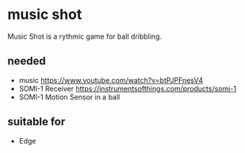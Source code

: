 # music shot
Music Shot is a rythmic game for ball dribbling.

## needed
* music https://www.youtube.com/watch?v=btPJPFnesV4
* SOMI-1 Receiver https://instrumentsofthings.com/products/somi-1
* SOMI-1 Motion Sensor in a ball

## suitable for
* Edge